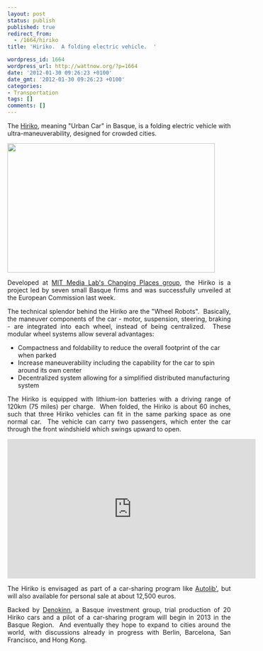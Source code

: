 ```yaml
---
layout: post
status: publish
published: true
redirect_from:
  - /1664/hiriko
title: 'Hiriko.  A folding electric vehicle.  '

wordpress_id: 1664
wordpress_url: http://wattnow.org/?p=1664
date: '2012-01-30 09:26:23 +0100'
date_gmt: '2012-01-30 09:26:23 +0100'
categories:
- Transportation
tags: []
comments: []
---
```

<p style="text-align: justify;">The <a href="http://cp.media.mit.edu/research/54-citycar">Hiriko</a>, meaning "Urban Car" in Basque, is a folding electric vehicle with ultra-maneuverability, designed for crowded cities.</p>
<p><a href="http://news.cnet.com/8301-11128_3-57366140-54/electric-car-that-folds-itself-launches-in-spain/?tag=mncol;txt"><img class=" wp-image-1665 " title="hiriko - folding" src="{{ 'assets/from-wordpress/uploads/2012/01/hikiro-folding.jpg' | relative_url }}" alt="" width="468" height="292" /></a></p>
<p style="text-align: justify;">Developed at <a href="http://cp.media.mit.edu/about">MIT Media Lab's Changing Places group</a>, the Hiriko is a project led by seven small Basque firms and was successfully unveiled at the European Commission last week.</p>
<p style="text-align: justify;">The technical splendor behind the Hiriko are the "Wheel Robots". &nbsp;Basically, the maneuver components of the car - motor, suspension, steering, braking - are integrated into each wheel, instead of being centralized. &nbsp;These modular wheel systems allow several advantages:</p>
<ul>
<li>Compactness and foldability to reduce the overall footprint of the car when parked</li>
<li>Increase maneuverability including the capability for the car to spin around its own center</li>
<li>Decentralized system allowing for a simplified distributed manufacturing system</li>
</ul>
<p style="text-align: justify;">The Hiriko is equipped with lithium-ion batteries with a driving range of 120km (75 miles) per charge. &nbsp;When folded, the Hiriko is about 60 inches, such that three Hiriko vehicles can fit in the same parking space as one normal car. &nbsp;The vehicle can carry two passengers, which enter the car through the front windshield which swings upward to open.</p>
<p><iframe src="http://www.youtube.com/embed/jZKWl34N3O0" frameborder="0" width="560" height="315"></iframe></p>
<p style="text-align: justify;">The Hiriko is&nbsp;envisaged as part of a car-sharing program like <a title="Autolib&rsquo;.  An urban revolution." href="http://wattnow.org/1059/autolib-an-urban-revolution">Autolib'</a>, but will also available for personal sale at about 12,500 euros.</p>
<p style="text-align: justify;">Backed by <a href="http://www.denokinn.eu/">Denokinn</a>, a Basque investment group, trial production of 20 Hiriko cars and a pilot of a car-sharing program will begin in 2013 in the Basque Region. &nbsp;And eventually they hope to expand to cities around the world, with discussions already in progress with Berlin, Barcelona, San Francisco, and Hong Kong.</p>

